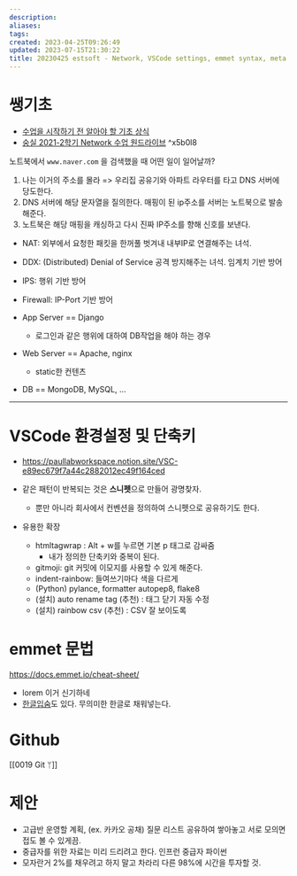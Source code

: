 ```yaml
---
description:
aliases: 
tags: 
created: 2023-04-25T09:26:49
updated: 2023-07-15T21:30:22
title: 20230425 estsoft - Network, VSCode settings, emmet syntax, meta
---
```


# 쌩기초

- [수업을 시작하기 전 알아야 할 기초 상식](https://paullabworkspace.notion.site/8444faa97f724967b6ee1da374fd0d07)
- [숭실 2021-2학기 Network 수업 원드라이브](https://1drv.ms/f/s!AgE-lhMulmhxg5RBWrSyNkKMQvgsnw?e=8fpSKZ) ^x5b0l8

노트북에서 `www.naver.com` 을 검색했을 때 어떤 일이 일어날까? 
1. 나는 이거의 주소를 몰라 => 우리집 공유기와 아파트 라우터를 타고 DNS 서버에 당도한다. 
2. DNS 서버에 해당 문자열을 질의한다. 매핑이 된 ip주소를 서버는 노트북으로 발송해준다.
3. 노트북은 해당 매핑을 캐싱하고 다시 진짜 IP주소를 향해 신호를 보낸다.

- NAT: 외부에서 요청한 패킷을 한꺼풀 벗겨내 내부IP로 연결해주는 녀석.
- DDX: (Distributed) Denial of Service 공격 방지해주는 녀석. 임계치 기반 방어
- IPS: 행위 기반 방어
- Firewall: IP-Port 기반 방어

- App Server == Django
	- 로그인과 같은 행위에 대하여 DB작업을 해야 하는 경우
- Web Server == Apache, nginx
	- static한 컨텐츠 
- DB == MongoDB, MySQL, ...

---

# VSCode 환경설정 및 단축키

- https://paullabworkspace.notion.site/VSC-e89ec679f7a44c2882012ec49f164ced

- 같은 패턴이 반복되는 것은 **스니펫**으로 만들어 광명찾자.
	- 뿐만 아니라 회사에서 컨벤션을 정의하여 스니펫으로 공유하기도 한다.
- 유용한 확장
	- htmltagwrap : Alt + w를 누르면 기본 p 태그로 감싸줌 
		- 내가 정의한 단축키와 중복이 된다. 
	- gitmoji: git 커밋에 이모지를 사용할 수 있게 해준다.
	- indent-rainbow: 들여쓰기마다 색을 다르게
	- (Python) pylance, formatter autopep8, flake8
	- (설치) auto rename tag (추천) : 태그 닫기 자동 수정
	- (설치) rainbow csv (추천) : CSV 잘 보이도록

# emmet 문법

https://docs.emmet.io/cheat-sheet/
- lorem 이거 신기하네
- [한글입숨](http://hangul.thefron.me/)도 있다. 무의미한 한글로 채워넣는다.

# Github

[[0019 Git ᛘ]]

# 제안

- 고급반 운영할 계획, (ex. 카카오 공채) 질문 리스트 공유하여 쌓아놓고 서로 모의면접도 볼 수 있게끔.
- 중급자를 위한 자료는 미리 드리려고 한다. 인프런 중급자 파이썬 
- 모자란거 2%를 채우려고 하지 말고 차라리 다른 98%에 시간을 투자할 것.

